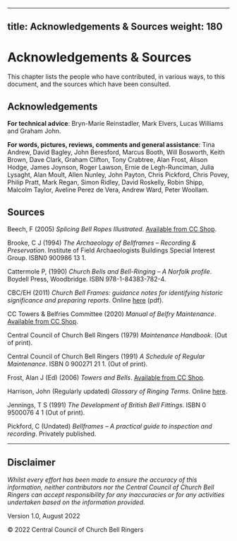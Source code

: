  ---
title: Acknowledgements & Sources
weight: 180
---

# Acknowledgements & Sources

This chapter lists the people who have contributed, in various ways, to this document, and the sources which have been consulted.

## Acknowledgements
**For technical advice**: Bryn-Marie Reinstadler, Mark Elvers, Lucas Williams and Graham John.

**For words, pictures, reviews, comments and general assistance**: Tina Andrew, David Bagley, John Beresford, Marcus Booth, Will Bosworth, Keith Brown, Dave Clark, Graham Clifton, Tony Crabtree, Alan Frost, Alison Hodge, James Joynson, Roger Lawson, Ernie de Legh-Runciman, Julia Lysaght, Alan Moult, Allen Nunley, John Payton, Chris Pickford, Chris Povey, Philip Pratt, Mark Regan, Simon Ridley, David Roskelly, Robin Shipp, Malcolm Taylor, Aveline Perez de Vera, Andrew Ward, Peter Woollam. 

## Sources

Beech, F (2005) *Splicing Bell Ropes Illustrated*. [Available from CC Shop]( https://shop.cccbr.org.uk/product/splicing-bell-ropes-illustrated/).

Brooke, C J (1994) *The Archaeology of Bellframes – Recording & Preservation*. Institute of Field Archaeologists Buildings Special Interest Group. ISBN0 900986 13 1.

Cattermole P, (1990) *Church Bells and Bell-Ringing – A Norfolk profile*. Boydell Press, Woodbridge. ISBN 978-1-84383-782-4.

CBC/EH (2011) *Church Bell Frames: guidance notes for identifying historic significance and preparing reports*. Online [here](https://tinyurl.com/3rzrm7w8) (pdf).

CC Towers & Belfries Committee (2020) *Manual of Belfry Maintenance*. [Available from CC Shop]( https://shop.cccbr.org.uk/product/manual-of-belfry-maintenance/).

Central Council of Church Bell Ringers (1979) *Maintenance Handbook*. (Out of print).

Central Council of Church Bell Ringers (1991) *A Schedule of Regular Maintenance*. ISBN 0 900271 21 1. (Out of print).

Frost, Alan J (Ed) (2006) *Towers and Bells*. [Available from CC Shop]( https://shop.cccbr.org.uk/product/towers-and-bells-handbook/).

Harrison, John (Regularly updated) *Glossary of Ringing Terms*. Online [here](https://jaharrison.me.uk/Ringing/Glossary/index.html#Top).

Jennings, T S (1991) *The Development of British Bell Fittings*. ISBN 0 9500076 4 1 (Out of print).

Pickford, C (Undated) *Bellframes – A practical guide to inspection and recording*. Privately published. 

-----

## Disclaimer

*Whilst every effort has been made to ensure the accuracy of this information, neither contributors nor the Central Council of Church Bell Ringers can accept responsibility for any inaccuracies or for any activities undertaken based on the information provided.*

Version 1.0, August 2022

© 2022 Central Council of Church Bell Ringers
